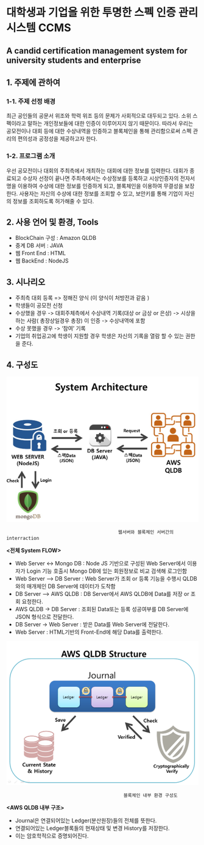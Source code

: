 # 대학생과 기업을 위한 투명한 스펙 인증 관리 시스템 	CCMS
## A candid certification management system for university students and enterprise
## 1. 주제에 관하여
### 1-1. 주제 선정 배경
최근 공인들의 공문서 위조와 학력 위조 등의 문제가 사회적으로 대두되고 있다. 소위 스펙이라고 말하는 개인정보들에 대한 인증이 이루어지지 않기 때문이다. 따라서 우리는 공모전이나 대회 등에 대한 수상내역을 인증하고 블록체인을 통해 관리함으로써 스펙 관리의 편의성과 공정성을 제공하고자 한다.
### 1-2. 프로그램 소개
우선 공모전이나 대회의 주최측에서 개최하는 대회에 대한 정보를 입력한다. 대회가 종료되고 수상자 선정이 끝나면 주최측에서는 수상정보를 등록하고 시상인증자의 전자서명을 이용하여 수상에 대한 정보를 인증하게 되고, 블록체인을 이용하여 무결성을 보장한다.
 사용자는 자신의 수상에 대한 정보를 조회할 수 있고, 보안키를 통해 기업이 자신의 정보를 조회하도록 허가해줄 수 있다.
## 2. 사용 언어 및 환경, Tools
+ BlockChain 구성 : Amazon QLDB
+ 중계 DB 서버 : JAVA
+ 웹 Front End : HTML
+ 웹 BackEnd : NodeJS
## 3. 시나리오
+ 주최측 대회 등록 => 정해진 양식 (이 양식이 처방전과 같음 ) 
+ 학생들이 공모전 신청
+ 수상했을 경우 -> 대회주체측에서 수상내역 기록(대상 or 금상 or 은상) -> 시상을 하는 사람( 총장상일경우 총장) 이 인증 -> 수상내역에 포함
+ 수상 못했을 경우 -> ‘참여’ 기록
+ 기업의 취업공고에 학생이 지원할 경우 학생은 자신의 기록을 열람 할 수 있는 권한을 준다.

## 4. 구성도
![웹서버와 블록체인 서버간의 interraction](./image/QLDB_System_Architecture.jpg)

                                             웹서버와 블록체인 서버간의 interraction
                                             
  **<전체 System FLOW>**
+ Web Server <-> Mongo DB : Node JS 기반으로 구성된 Web Server에서 이용자가 Login 기능 호출시 Mongo DB에 있는 회원정보로 비교 검색해 로그인함
+ Web Server –> DB Server : Web Server가 조회 or 등록 기능을 수행시 QLDB와의 매개체인 DB Server에 데이터가 도착함
+ DB Server –> AWS QLDB : DB Server에서 AWS QLDB에 Data를 저장 or 조회 요청한다.
+ AWS QLDB -> DB Server : 조회된 Data또는 등록 성공여부를 DB Server에 JSON 형식으로 전달한다.
+ DB Server -> Web Server : 받은 Data를 Web Server에 전달한다.
+ Web Server : HTML기반의 Front-End에 해당 Data를 출력한다.

![블록체인 내부 환경 구성도](./image/QLDB_Internal_Architecture.png)

                                               블록체인 내부 환경 구성도
                                             
  **<AWS QLDB 내부 구조>**
+ Journal은 연결되어있는 Ledger(분산원장)들의 전체를 뜻한다.
+ 연결되어있는 Ledger블록들의 현재상태 및 변경 History를 저장한다.
+ 이는 암호학적으로 증명되어진다.

